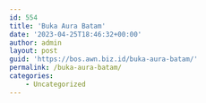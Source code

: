 ```yaml
---
id: 554
title: 'Buka Aura Batam'
date: '2023-04-25T18:46:32+00:00'
author: admin
layout: post
guid: 'https://bos.awn.biz.id/buka-aura-batam/'
permalink: /buka-aura-batam/
categories:
    - Uncategorized
---
```



